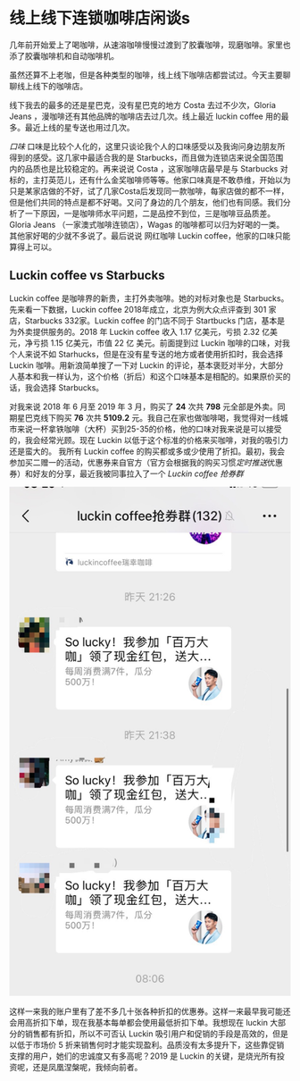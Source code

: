 # 线上线下连锁咖啡店闲谈s

几年前开始爱上了喝咖啡，从速溶咖啡慢慢过渡到了胶囊咖啡，现磨咖啡。家里也添了胶囊咖啡机和自动咖啡机。

虽然还算不上老咖，但是各种类型的咖啡，线上线下咖啡店都尝试过。今天主要聊聊线上线下的咖啡店。

线下我去的最多的还是星巴克，没有星巴克的地方 Costa 去过不少次，Gloria Jeans ，漫咖啡还有其他品牌的咖啡店去过几次。线上最近 luckin coffee 用的最多。最近上线的星专送也用过几次。

*口味*
口味是比较个人化的，这里只谈论我个人的口味感受以及我询问身边朋友所得到的感受。这几家中最适合我的是 Starbucks，而且做为连锁店来说全国范围内的品质也是比较稳定的。再来说说 Costa ，这家咖啡店最早是与 Starbucks 对标的，主打英范儿，还有什么金奖咖啡师等等。他家口味真是不敢恭维，开始以为只是某家店做的不好，试了几家Costa后发现同一款咖啡，每家店做的都不一样，但是他们共同的特点是都不好喝。又问了身边的几个朋友，他们也有同感。我们分析了一下原因，一是咖啡师水平问题，二是品控不到位，三是咖啡豆品质差。Gloria Jeans （一家澳式咖啡连锁店），Wagas 的咖啡都可以归为好喝的一类。其他家好喝的少就不多说了。最后说说 网红咖啡 Luckin coffee，他家的口味只能算得上可以。

## Luckin coffee vs Starbucks 

Luckin coffee 是咖啡界的新贵，主打外卖咖啡。她的对标对象也是 Starbucks。
先来看一下数据，Luckin coffee 2018年成立，北京为例大众点评查到 301 家店，Starbucks 332家。Luckin coffee 的门店不同于 Startbucks 门店，基本是为外卖提供服务的。2018 年 Luckin coffee 收入 1.17 亿美元，亏损 2.32 亿美元，净亏损 1.15 亿美元，市值 22 亿 美元。前面提到过 Luckin 咖啡的口味，对我个人来说不如 Starhucks，但是在没有星专送的地方或者使用折扣时，我会选择 Luckin   咖啡。用新浪简单搜了一下对 Luckin 的评论，基本褒贬对半分，大部分人基本和我一样认为，这个价格（折后）和这个口味基本是相配的。如果原价买的话，我会选择 Starbucks。 

对我来说 2018 年 6 月至 2019 年 3 月，购买了 **24** 次共 **798** 元全部是外卖。同期星巴克线下购买 **76** 次共 **5109.2** 元。我自己在家也做咖啡喝，我觉得对一线城市来说一杯拿铁咖啡（大杯）买到25-35的价格，他的口味对我来说是可以接受的，我会经常光顾。现在 Luckin 以低于这个标准的价格来买咖啡，对我的吸引力还是蛮大的。 我所有 Luckin coffee 的购买都或多或少使用了折扣。最初，我会参加买二赠一的活动，优惠券来自官方（官方会根据我的购买习惯*定时推送*优惠券）和好友的分享，最近我被同事拉入了一个 *Luckin coffee 抢券群*

![luckin coffe group](data/share_w2_01.JPG)

这样一来我的账户里有了差不多几十张各种折扣的优惠券。这样一来最早我可能还会用高折扣下单，现在我基本每单都会使用最低折扣下单。我想现在 luckin 大部分的销售都有折扣，所以不可否认 Luckin 吸引用户和促销的手段是高效的，但是以低于市场价 5 折来销售何时才能实现盈利。品质没有太多提升下，这些靠促销支撑的用户，她们的忠诚度又有多高呢？2019 是 Luckin 的关键，是烧光所有投资呢，还是凤凰涅槃呢，我倾向前者。
